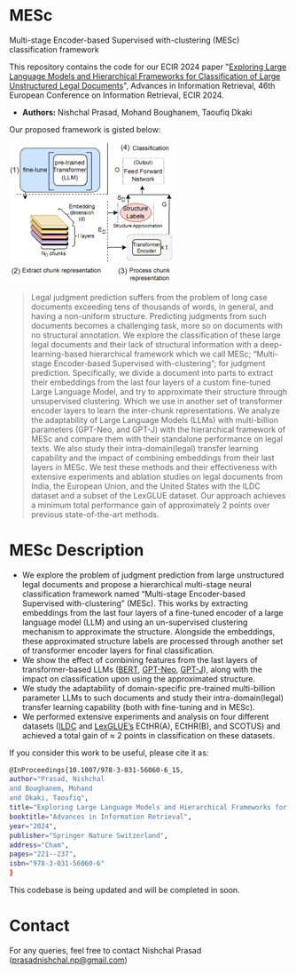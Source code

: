 # MESc
Multi-stage Encoder-based Supervised with-clustering (MESc) classification framework

This repository contains the code for our ECIR 2024 paper "[Exploring Large Language Models and Hierarchical Frameworks for Classification of Large Unstructured Legal Documents](https://doi.org/10.1007/978-3-031-56060-6_15)", Advances in Information Retrieval, 46th European Conference on Information Retrieval, ECIR 2024.
* **Authors:** Nishchal Prasad, Mohand Boughanem, Taoufiq Dkaki 

Our proposed framework is gisted below:

<img src="/Images/MESc_architecture.png" alt="MESc architecture" width="300"/>
<!-- ![Architecture](/Images/MESc_architecture.png) -->

>Legal judgment prediction suffers from the problem of long case documents exceeding tens of thousands of words, in general, and having a non-uniform structure. Predicting judgments from such documents becomes a challenging task, more so on documents with no structural annotation. We explore the classification of these large legal documents and their lack of structural information with a deep-learning-based hierarchical framework which we call MESc; “Multi-stage Encoder-based Supervised with-clustering”; for judgment prediction. Specifically, we divide a document into parts to extract their embeddings from the last four layers of a custom fine-tuned Large Language Model, and try to approximate their structure through unsupervised clustering. Which we use in another set of transformer encoder layers to learn the inter-chunk representations. We analyze the adaptability of Large Language Models (LLMs) with multi-billion parameters (GPT-Neo, and GPT-J) with the hierarchical framework of MESc and compare them with their standalone performance on legal texts. We also study their intra-domain(legal) transfer learning capability and the impact of combining embeddings from their last layers in MESc. We test these methods and their effectiveness with extensive experiments and ablation studies on legal documents from India, the European Union, and the United States with the ILDC dataset and a subset of the LexGLUE dataset. Our approach achieves a minimum total performance gain of approximately 2 points over previous state-of-the-art methods.



# MESc Description
* We explore the problem of judgment prediction from large unstructured legal documents and propose a hierarchical multi-stage neural classification framework named “Multi-stage Encoder-based Supervised with-clustering” (MESc). This works by extracting embeddings from the last four layers of a fine-tuned encoder of a large language model (LLM) and using an un-supervised clustering mechanism to approximate the structure. Alongside the embeddings, these approximated structure labels are processed through another set of transformer encoder layers for final classification.
* We show the effect of combining features from the last layers of transformer-based LLMs ([BERT](https://doi.org/10.18653/v1/n19-1423), [GPT-Neo](https://api.semanticscholar.org/CorpusID:245758737), [GPT-J](https://huggingface.co/docs/transformers/en/model_doc/gptj)), along with the impact on classification upon using the approximated structure.
* We study the adaptability of domain-specific pre-trained multi-billion parameter LLMs to such documents and study their intra-domain(legal) transfer learning capability (both with fine-tuning and in MESc).
* We performed extensive experiments and analysis on four different datasets ([ILDC](https://aclanthology.org/2021.acl-long.313) and [LexGLUE’s](https://aclanthology.org/2022.acl-long.297) ECtHR(A), ECtHR(B), and SCOTUS) and achieved a total gain of ≈ 2 points in classification on these datasets.


If you consider this work to be useful, please cite it as:

```bash
@InProceedings{10.1007/978-3-031-56060-6_15,
author="Prasad, Nishchal
and Boughanem, Mohand
and Dkaki, Taoufiq",
title="Exploring Large Language Models and Hierarchical Frameworks for Classification of Large Unstructured Legal Documents",
booktitle="Advances in Information Retrieval",
year="2024",
publisher="Springer Nature Switzerland",
address="Cham",
pages="221--237",
isbn="978-3-031-56060-6"
}
```
This codebase is being updated and will be completed in soon. 

# Contact

For any queries, feel free to contact Nishchal Prasad (prasadnishchal.np@gmail.com)
